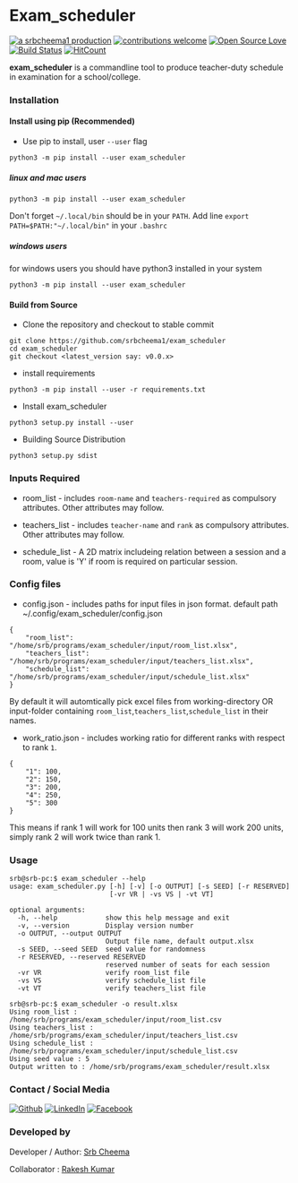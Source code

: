 # Exam_scheduler

[![a srbcheema1 production](https://img.shields.io/badge/-a%20srbcheema1%20production-blue.svg)](https://github.com/srbcheema1)
[![contributions welcome](https://img.shields.io/badge/contributions-welcome-brightgreen.svg?style=flat)](https://github.ocm/srbcheema1/exam_scheduler/issues)
[![Open Source Love](https://badges.frapsoft.com/os/v1/open-source.png?v=103)](https://github.com/srbcheema1/exam_scheduler)
[![Build Status](https://travis-ci.org/srbcheema1/exam_scheduler.svg?branch=master)](https://travis-ci.org/srbcheema1/exam_scheduler)
[![HitCount](http://hits.dwyl.io/srbcheema1/exam_scheduler.svg)](http://hits.dwyl.io/srbcheema1/exam_scheduler)

**exam_scheduler** is a commandline tool to produce teacher-duty schedule in examination for a school/college.


### Installation

#### Install using pip (Recommended)

- Use pip to install, user `--user` flag
```
python3 -m pip install --user exam_scheduler
```


##### linux and mac users
```
python3 -m pip install --user exam_scheduler
```
Don't forget `~/.local/bin` should be in your `PATH`. Add line `export PATH=$PATH:"~/.local/bin"` in your `.bashrc`

##### windows users
for windows users you should have python3 installed in your system
```
python3 -m pip install --user exam_scheduler
```

#### Build from Source

- Clone the repository and checkout to stable commit
```
git clone https://github.com/srbcheema1/exam_scheduler
cd exam_scheduler
git checkout <latest_version say: v0.0.x>
```

- install requirements
```
python3 -m pip install --user -r requirements.txt
```
- Install exam_scheduler
```
python3 setup.py install --user
```
- Building Source Distribution
```
python3 setup.py sdist
```



### Inputs Required


- room_list - includes `room-name` and `teachers-required` as compulsory attributes. Other attributes may follow.

- teachers_list - includes `teacher-name` and `rank` as compulsory attributes. Other attributes may follow.

- schedule_list - A 2D matrix includeing relation between a session and a room, value is 'Y' if room is required on particular session.


### Config files

- config.json - includes paths for input files in json format. default path ~/.config/exam_scheduler/config.json
```
{
    "room_list": "/home/srb/programs/exam_scheduler/input/room_list.xlsx",
    "teachers_list": "/home/srb/programs/exam_scheduler/input/teachers_list.xlsx",
    "schedule_list": "/home/srb/programs/exam_scheduler/input/schedule_list.xlsx"
}
```
By default it will automtically pick excel files from working-directory OR input-folder containing `room_list`,`teachers_list`,`schedule_list` in their names.

- work_ratio.json - includes working ratio for different ranks with respect to rank `1`.
```
{
    "1": 100,
    "2": 150,
    "3": 200,
    "4": 250,
    "5": 300
}
```
This means if rank 1 will work for 100 units then rank 3 will work 200 units, simply rank 2 will work twice than rank 1.


### Usage
```
srb@srb-pc:$ exam_scheduler --help
usage: exam_scheduler.py [-h] [-v] [-o OUTPUT] [-s SEED] [-r RESERVED]
                         [-vr VR | -vs VS | -vt VT]

optional arguments:
  -h, --help            show this help message and exit
  -v, --version         Display version number
  -o OUTPUT, --output OUTPUT
                        Output file name, default output.xlsx
  -s SEED, --seed SEED  seed value for randomness
  -r RESERVED, --reserved RESERVED
                        reserved number of seats for each session
  -vr VR                verify room_list file
  -vs VS                verify schedule_list file
  -vt VT                verify teachers_list file
```

```
srb@srb-pc:$ exam_scheduler -o result.xlsx
Using room_list : /home/srb/programs/exam_scheduler/input/room_list.csv
Using teachers_list : /home/srb/programs/exam_scheduler/input/teachers_list.csv
Using schedule_list : /home/srb/programs/exam_scheduler/input/schedule_list.csv
Using seed value : 5
Output written to : /home/srb/programs/exam_scheduler/result.xlsx
```



### Contact / Social Media

[![Github](https://raw.githubusercontent.com/srbcheema1/CheemaFy/master/myPlugins/extra_things/png_images/social/github.png)](https://github.com/srbcheema1/)
[![LinkedIn](https://raw.githubusercontent.com/srbcheema1/CheemaFy/master/myPlugins/extra_things/png_images/social/linkedin-48x48.png)](https://www.linkedin.com/in/srbcheema1/)
[![Facebook](https://raw.githubusercontent.com/srbcheema1/CheemaFy/master/myPlugins/extra_things/png_images/social/fb.png)](https://www.facebook.com/srbcheema/)


### Developed by

Developer / Author: [Srb Cheema](https://github.com/srbcheema1/)

Collaborator : [Rakesh Kumar](https://github.com/spider34/)
